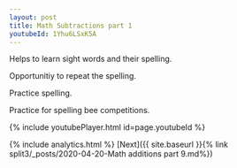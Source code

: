 ```yaml
---
layout: post
title: Math Subtractions part 1
youtubeId: 1Yhu6LSxK5A
---
```

 
 
Helps to learn sight words and their spelling.

Opportunitiy to repeat the spelling. 

Practice spelling. 
 
Practice for spelling bee competitions. 
 
{% include youtubePlayer.html id=page.youtubeId %}
 
 
{% include analytics.html %} 
[Next]({{ site.baseurl }}{% link  split3/_posts/2020-04-20-Math additions part 9.md%})
 
